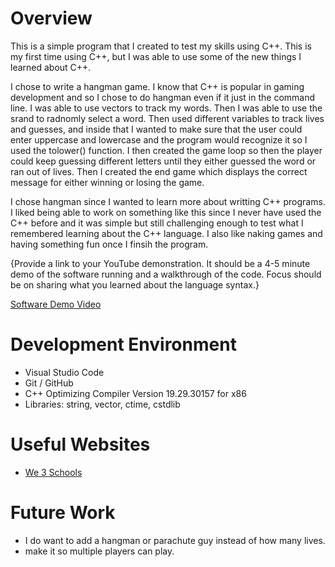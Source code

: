# Overview

This is a simple program that I created to test my skills using C++. This is my first time using C++, but I was able to use some of the new things I learned about C++.

I chose to write a hangman game. I know that C++ is popular in gaming development and so I chose to do hangman even if it just in the command line. I was able to use vectors to track my words. Then I was able to use the srand to radnomly select a word. Then used different variables to track lives and  guesses, and inside that I wanted to make sure that the user could enter uppercase and lowercase and the program would recognize it so I used the tolower() function. I then created the game loop so then the player could keep guessing different letters until they either guessed the word or ran out of lives. Then I created the end game which displays the correct message for either winning or losing the game.

I chose hangman since I wanted to learn more about writting C++ programs. I liked being able to work on something like this since I never have used the C++ before and it was simple but still challenging enough to test what I remembered learning about the C++ language. I also like naking games and having something fun once I finsih the program.

{Provide a link to your YouTube demonstration. It should be a 4-5 minute demo of the software running and a walkthrough of the code. Focus should be on sharing what you learned about the language syntax.}

[Software Demo Video](https://www.youtube.com/watch?v=4Due7G0yJ-Q)

# Development Environment

* Visual Studio Code
* Git / GitHub
* C++ Optimizing Compiler Version 19.29.30157 for x86
* Libraries: string, vector, ctime, cstdlib

# Useful Websites

- [We 3 Schools](https://www.w3schools.com/cpp/default.asp)

# Future Work

- I do want to add a hangman or parachute guy instead of how many lives.
- make it so multiple players can play.
